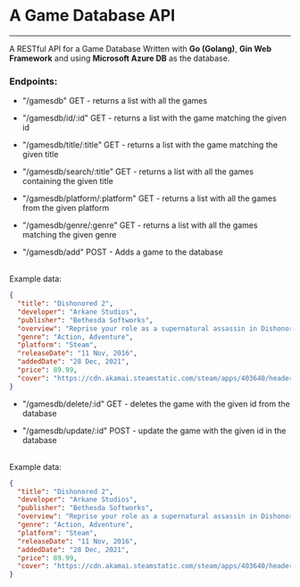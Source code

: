 # A Game Database API
---

A RESTful API for a Game Database Written with **Go (Golang)**, **Gin Web Framework** and using **Microsoft Azure DB** as the database.

### Endpoints:

- "/gamesdb" GET - returns a list with all the games
- "/gamesdb/id/:id" GET - returns a list with the game matching the given id
- "/gamesdb/title/:title" GET - returns a list with the game matching the given title
- "/gamesdb/search/:title" GET - returns a list with all the games containing the given title
- "/gamesdb/platform/:platform" GET - returns a list with all the games from the given platform
- "/gamesdb/genre/:genre" GET - returns a list with all the games matching the given genre

- "/gamesdb/add" POST - Adds a game to the database

<br>  
Example data:

```json
{
  "title": "Dishonored 2",
  "developer": "Arkane Studios",
  "publisher": "Bethesda Softworks",
  "overview": "Reprise your role as a supernatural assassin in Dishonored 2. Declared a “masterpiece” by Eurogamer and hailed “a must-play revenge tale” by Game Informer, Dishonored 2 is the follow up to Arkane’s 1st-person action blockbuster & winner of 100+ 'Game of the Year' awards, Dishonored.",
  "genre": "Action, Adventure",
  "platform": "Steam",
  "releaseDate": "11 Nov, 2016",
  "addedDate": "28 Dec, 2021",
  "price": 89.99,
  "cover": "https://cdn.akamai.steamstatic.com/steam/apps/403640/header.jpg?t=1603889340"
}
```

- "/gamesdb/delete/:id" GET - deletes the game with the given id from the database

- "/gamesdb/update/:id" POST - update the game with the given id in the database

<br>Example data:

```json
{
  "title": "Dishonored 2",
  "developer": "Arkane Studios",
  "publisher": "Bethesda Softworks",
  "overview": "Reprise your role as a supernatural assassin in Dishonored 2. Declared a “masterpiece” by Eurogamer and hailed “a must-play revenge tale” by Game Informer, Dishonored 2 is the follow up to Arkane’s 1st-person action blockbuster & winner of 100+ 'Game of the Year' awards, Dishonored.",
  "genre": "Action, Adventure",
  "platform": "Steam",
  "releaseDate": "11 Nov, 2016",
  "addedDate": "28 Dec, 2021",
  "price": 89.99,
  "cover": "https://cdn.akamai.steamstatic.com/steam/apps/403640/header.jpg?t=1603889340"
}
```